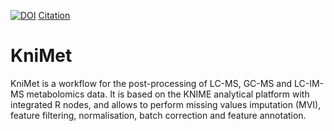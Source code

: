 [![DOI](https://zenodo.org/badge/DOI/10.5281/zenodo.1095042.svg)](https://doi.org/10.5281/zenodo.1041482)
[Citation](https://link.springer.com/article/10.1007%2Fs11306-018-1349-5)


# KniMet

KniMet is a workflow for the post-processing of LC-MS, GC-MS and LC-IM-MS metabolomics data. It is based on the KNIME analytical platform with integrated R nodes, and allows to perform missing values imputation (MVI), feature filtering, normalisation, batch correction and feature annotation.




